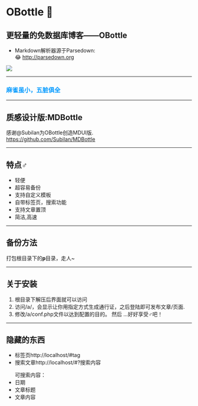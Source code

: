 # OBottle 🍪 
## 更轻量的免数据库博客——OBottle  
* Markdown解析器源于Parsedown:  
😂 <http://parsedown.org>  

![](https://ww2.sinaimg.cn/large/ed039e1fgy1ft3gual1czj20qc0englt)   

--------------------------------
<h3 style='color:0099FF;'>麻雀虽小，五脏俱全</h3> 

--------------------------------
## 质感设计版:MDBottle  
感谢@Subilan为OBottle创造MDUI版.  
<https://github.com/Subilan/MDBottle>  

--------------------------------
## 特点♂
* 轻便  
* 超容易备份  
* 支持自定义模板  
* 自带标签页，搜索功能 
* 支持文章置顶  
* 简洁,高速  
 
--------------------------------
## 备份方法
打包根目录下的**p**目录，走人~

--------------------------------
## 关于安装  
1. 根目录下解压后界面就可以访问 
2. 访问/a/，会显示让你用指定方式生成通行证，之后登陆即可发布文章/页面.
3. 修改/a/conf.php文件以达到配置的目的。
然后 ...好好享受♂吧！ 

--------------------------------
## 隐藏的东西
* 标签页http://localhost/#tag
* 搜索文章http://localhost/#?搜索内容  

<ul>可搜索内容：
<li>日期</li>
<li>文章标题</li>
<li>文章内容</li>
</ul>
